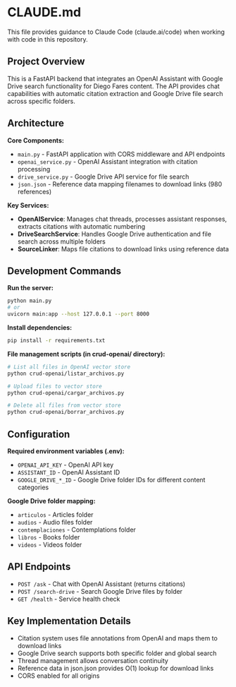 # CLAUDE.md

This file provides guidance to Claude Code (claude.ai/code) when working with code in this repository.

## Project Overview

This is a FastAPI backend that integrates an OpenAI Assistant with Google Drive search functionality for Diego Fares content. The API provides chat capabilities with automatic citation extraction and Google Drive file search across specific folders.

## Architecture

**Core Components:**
- `main.py` - FastAPI application with CORS middleware and API endpoints
- `openai_service.py` - OpenAI Assistant integration with citation processing
- `drive_service.py` - Google Drive API service for file search
- `json.json` - Reference data mapping filenames to download links (980 references)

**Key Services:**
- **OpenAIService**: Manages chat threads, processes assistant responses, extracts citations with automatic numbering
- **DriveSearchService**: Handles Google Drive authentication and file search across multiple folders
- **SourceLinker**: Maps file citations to download links using reference data

## Development Commands

**Run the server:**
```bash
python main.py
# or
uvicorn main:app --host 127.0.0.1 --port 8000
```

**Install dependencies:**
```bash
pip install -r requirements.txt
```

**File management scripts (in crud-openai/ directory):**
```bash
# List all files in OpenAI vector store
python crud-openai/listar_archivos.py

# Upload files to vector store
python crud-openai/cargar_archivos.py

# Delete all files from vector store
python crud-openai/borrar_archivos.py
```

## Configuration

**Required environment variables (.env):**
- `OPENAI_API_KEY` - OpenAI API key
- `ASSISTANT_ID` - OpenAI Assistant ID
- `GOOGLE_DRIVE_*_ID` - Google Drive folder IDs for different content categories

**Google Drive folder mapping:**
- `articulos` - Articles folder
- `audios` - Audio files folder
- `contemplaciones` - Contemplations folder
- `libros` - Books folder
- `videos` - Videos folder

## API Endpoints

- `POST /ask` - Chat with OpenAI Assistant (returns citations)
- `POST /search-drive` - Search Google Drive files by folder
- `GET /health` - Service health check

## Key Implementation Details

- Citation system uses file annotations from OpenAI and maps them to download links
- Google Drive search supports both specific folder and global search
- Thread management allows conversation continuity
- Reference data in json.json provides O(1) lookup for download links
- CORS enabled for all origins